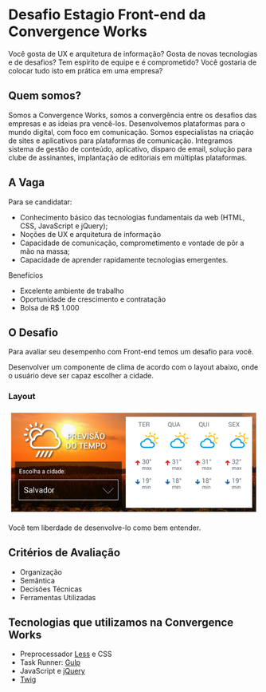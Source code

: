 # Desafio Estagio Front-end da Convergence Works

Você gosta de UX e arquitetura de informação? Gosta de novas tecnologias e de desafios? Tem espírito de equipe e é comprometido? Você gostaria de colocar tudo isto em prática em uma empresa?

## Quem somos?
Somos a Convergence Works, somos a convergência entre os desafios das empresas e as ideias pra vencê-los. Desenvolvemos plataformas para o mundo digital, com foco em comunicação. Somos especialistas na criação de sites e aplicativos para plataformas de comunicação. Integramos sistema de gestão de conteúdo, aplicativo, disparo de email, solução para clube de assinantes, implantação de editoriais em múltiplas plataformas.

## A Vaga
Para se candidatar:  

- Conhecimento básico das tecnologias fundamentais da web (HTML, CSS, JavaScript e jQuery);
- Noções de UX e arquitetura de informação
- Capacidade de comunicação, comprometimento e vontade de pôr a mão na massa;
- Capacidade de aprender rapidamente tecnologias emergentes.

Benefícios
- Excelente ambiente de trabalho 
- Oportunidade de crescimento e contratação
- Bolsa de R$ 1.000

## O Desafio
Para avaliar seu desempenho com Front-end temos um desafio para você.

Desenvolver um componente de clima de acordo com o layout abaixo, onde o usuário deve ser capaz escolher a cidade.

### Layout

![Nível Padawan](imgs/componente.png)

Você tem liberdade de desenvolve-lo como bem entender.

## Critérios de Avaliação

- Organização
- Semântica
- Decisões Técnicas
- Ferramentas Utilizadas

## Tecnologias que utilizamos na Convergence Works
- Preprocessador [Less](http://lesscss.org) e CSS
- Task Runner: [Gulp](https://gulpjs.com)
- JavaScript e [jQuery](http://jquery.com)
- [Twig](https://twig.symfony.com/)
